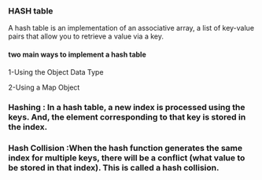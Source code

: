 ### HASH table
A hash table is an implementation of an associative array, a list of key-value pairs that allow you to retrieve a value via a key. 

####  two main ways to implement a hash table
1-Using the Object Data Type

2-Using a Map Object

### Hashing : In a hash table, a new index is processed using the keys. And, the element corresponding to that key is stored in the index.
### Hash Collision :When the hash function generates the same index for multiple keys, there will be a conflict (what value to be stored in that index). This is called a hash collision.
